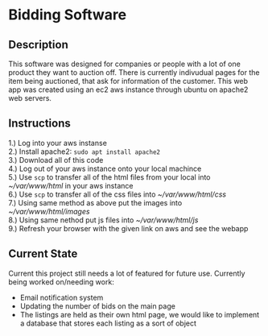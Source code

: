 # Bidding Software
## Description 
This software was designed for companies or people with a lot of one product they want to auction off. There is currently indivudual pages for the item being auctioned, that ask for information of the customer. This web app was created using an ec2 aws instance through ubuntu on apache2 web servers. 

## Instructions
1.) Log into your aws instanse  <br>
2.) Install apache2: `sudo apt install apache2`  <br>
3.) Download all of this code  <br>
4.) Log out of your aws instance onto your local machince  <br>
5.) Use `scp` to transfer all of the html files from your local into _~/var/www/html_ in your aws instance  <br>
6.) Use `scp` to transfer all of the css files into _~/var/www/html/css_  <br>
7.) Using same method as above put the images into _~/var/www/html/images_  <br>
8.) Using same nethod put js files into _~/var/www/html/js_  <br>
9.) Refresh your browser with the given link on aws and see the webapp  <br>

## Current State
Current this project still needs a lot of featured for future use. 
Currently being worked on/needing work:
* Email notification system
* Updating the number of bids on the main page
* The listings are held as their own html page, we would like to implement a database that stores each listing as a sort of object
